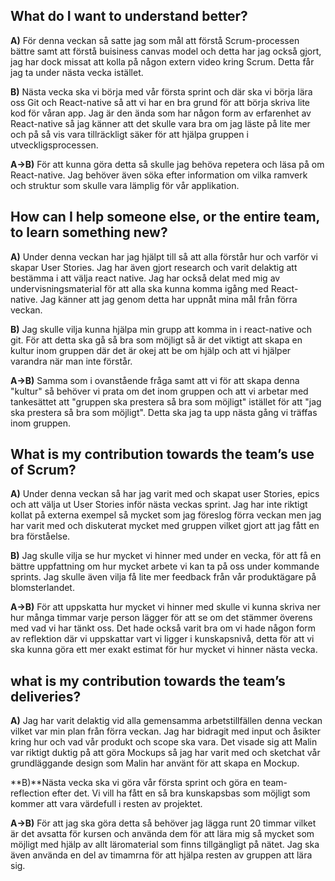 ## What do I want to understand better?
**A)** För denna veckan så satte jag som mål att förstå Scrum-processen bättre samt att förstå buisiness canvas model och detta har jag också gjort, jag har dock missat att kolla på någon extern video kring Scrum. Detta får jag ta under nästa vecka istället.

**B)** Nästa vecka ska vi börja med vår första sprint och där ska vi börja lära oss Git och React-native så att vi har en bra grund för att börja skriva lite kod för våran app. Jag är den ända som har någon form av erfarenhet av React-native så jag känner att det skulle vara bra om jag läste på lite mer och på så vis vara tillräckligt säker för att hjälpa gruppen i utveckligsprocessen.

**A->B)** För att kunna göra detta så skulle jag behöva repetera och läsa på om React-native. Jag behöver även söka efter information om vilka ramverk och struktur som skulle vara lämplig för vår applikation.


## How can I help someone else, or the entire team, to learn something new?

**A)** Under denna veckan har jag hjälpt till så att alla förstår hur och varför vi skapar User Stories. Jag har även gjort research och varit delaktig att bestämma i att välja react native. Jag har också delat med mig av undervisningsmaterial för att alla ska kunna komma igång med React-native. Jag känner att jag genom detta har uppnåt mina mål från förra veckan.

**B)** Jag skulle vilja kunna hjälpa min grupp att komma in i react-native och git. För att detta ska gå så bra som möjligt så är det viktigt att skapa en kultur inom gruppen där det är okej att be om hjälp och att vi hjälper varandra när man inte förstår.

**A->B)** Samma som i ovanstående fråga samt att vi för att skapa denna "kultur" så behöver vi prata om det inom gruppen och att vi arbetar med tankesättet att "gruppen ska prestera så bra som möjligt" istället för att "jag ska prestera så bra som möjligt". Detta ska jag ta upp nästa gång vi träffas inom gruppen.

## What is my contribution towards the team’s use of Scrum?
**A)** Under denna veckan så har jag varit med och skapat user Stories, epics och att välja ut User Stories inför nästa veckas sprint. Jag har inte riktigt kollat på externa exempel så mycket som jag föreslog förra veckan men jag har varit med och diskuterat mycket med gruppen vilket gjort att jag fått en bra förståelse.

**B)** Jag skulle vilja se hur mycket vi hinner med under en vecka, för att få en bättre uppfattning om hur mycket arbete vi kan ta på oss under kommande sprints. Jag skulle även vilja få lite mer feedback från vår produktägare på blomsterlandet.

**A->B)** 
För att uppskatta hur mycket vi hinner med skulle vi kunna skriva ner hur många timmar varje person lägger för att se om det stämmer överens med vad vi har tänkt oss. Det hade också varit bra om vi hade någon form av reflektion där vi uppskattar vart vi ligger i kunskapsnivå, detta för att vi ska kunna göra ett mer exakt estimat för hur mycket vi hinner nästa vecka.

## what is my contribution towards the team’s deliveries?
**A)** Jag har varit delaktig vid alla gemensamma arbetstillfällen denna veckan vilket var min plan från förra veckan. Jag har bidragit med input och åsikter kring hur och vad vår produkt och scope ska vara. Det visade sig att Malin var riktigt duktig på att göra Mockups så jag har varit med och sketchat vår grundläggande design som Malin har använt för att skapa en Mockup. 

**B)**Nästa vecka ska vi göra vår första sprint och göra en team-reflection efter det. Vi vill ha fått en så bra kunskapsbas som möjligt som kommer att vara värdefull i resten av projektet.

**A->B)** För att jag ska göra detta så behöver jag lägga runt 20 timmar vilket är det avsatta för kursen och använda dem för att lära mig så mycket som möjligt med hjälp av allt läromaterial som finns tillgängligt på nätet. Jag ska även använda en del av timamrna för att hjälpa resten av gruppen att lära sig.

